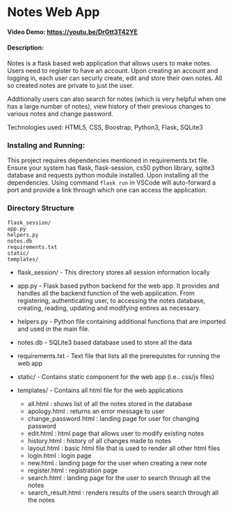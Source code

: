 # Notes Web App
#### Video Demo:  <https://youtu.be/DrGtt3T42YE>
#### Description:
    
Notes is a flask based web application that allows users to make notes. Users need to register to have an account. Upon creating an account and logging in, each user can securly create, edit and store their own notes. All so created notes are private to just the user.

Additionally users can also search for notes (which is very helpful when one has a large number of notes), view history of their previous changes to various notes and change password.

Technologies used: HTML5, CSS, Boostrap, Python3, Flask, SQLite3


### Instaling and Running:
    
This project requires dependencies mentioned in requirements.txt file.
Ensure your system has flask, flask-session, cs50 python library, sqlite3 database and requests python module installed.
Upon installing all the dependencies. Using command `flask run` in VSCode will auto-forward a port and provide a link through which one can access the application.

### Directory Structure

    flask_session/
    app.py
    helpers.py
    notes.db
    requirements.txt
    static/
    templates/

- flask_session/ - This directory stores all session information locally

- app.py - Flask based python backend for the web app. It provides and handles all the backend function of the web application. From registering, authenticating user, to accessing the notes database, creating, reading, updating and modifying entires as necessary.

- helpers.py - Python file containing additional functions that are imported and used in the main file.

- notes.db - SQLite3 based database used to store all the data

- requirements.txt - Text file that lists all the prerequistes for running the web app

- static/ - Contains static component for the web app (i.e.. css/js files)

- templates/ - Contains all html file for the web applications
   - all.html : shows list of all the notes stored in the database
   - apology.html : returns an error message to user
   - change_password.html : landing page for user for changing password
   - edit.html : html page that allows user to modify existing notes
   - history.html : history of all changes made to notes
   - layout.html : basic html file that is used to render all other html files
   - login.html : login page
   - new.html : landing page for the user when creating a new note
   - register.html : registration page
   - search.html : landing page for the user to search through all the notes
   - search_result.html : renders results of the users search through all the notes
